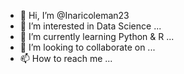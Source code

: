 - 👋 Hi, I’m @Inaricoleman23
- 👀 I’m interested in Data Science ...
- 🌱 I’m currently learning Python & R ...
- 💞️ I’m looking to collaborate on ...
- 📫 How to reach me ...

<!---
Inaricoleman23/Inaricoleman23 is a ✨ special ✨ repository because its `README.md` (this file) appears on your GitHub profile.
You can click the Preview link to take a look at your changes.
--->
